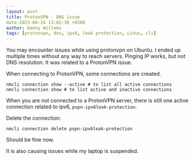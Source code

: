 ```yaml
---
layout: post
title: ProtonVPN - DNS issue
date:2023-04-24 13:02:36 +0200
author: Danny Willems
tags: [protonvpn, dns, ipv6, leak protection, Linux, cli]
---
```



You may encounter issues while using protonvpn on Ubuntu.
I ended up multiple times without any way to reach servers.
Pinging IP works, but not DNS resolution.
It was related to a ProtonVPN issue.

When connecting to ProtonVPN, some connections are created.
```
nmcli connection show --active # to list all active connections
nmcli connection show # to list active and inactive connections
```

When you are not connected to a ProtonVPN server, there is still one active
connection related to ipv6, `pvpn-ipv6leak-protection`.

Delete the connection:
```
nmcli connection delete pvpn-ipv6leak-protection
```

Should be fine now.

It is also causing issues while my laptop is suspended.
